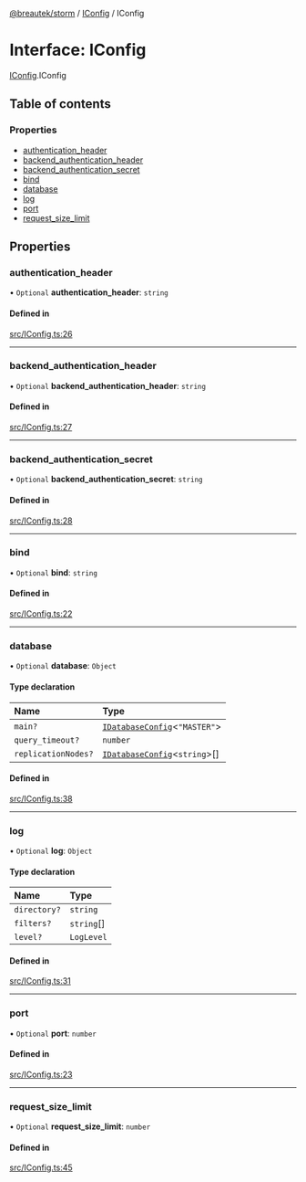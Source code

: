 [@breautek/storm](../README.md) / [IConfig](../modules/IConfig.md) / IConfig

# Interface: IConfig

[IConfig](../modules/IConfig.md).IConfig

## Table of contents

### Properties

- [authentication\_header](IConfig.IConfig-1.md#authentication_header)
- [backend\_authentication\_header](IConfig.IConfig-1.md#backend_authentication_header)
- [backend\_authentication\_secret](IConfig.IConfig-1.md#backend_authentication_secret)
- [bind](IConfig.IConfig-1.md#bind)
- [database](IConfig.IConfig-1.md#database)
- [log](IConfig.IConfig-1.md#log)
- [port](IConfig.IConfig-1.md#port)
- [request\_size\_limit](IConfig.IConfig-1.md#request_size_limit)

## Properties

### authentication\_header

• `Optional` **authentication\_header**: `string`

#### Defined in

[src/IConfig.ts:26](https://github.com/breautek/storm/blob/0825061/src/IConfig.ts#L26)

___

### backend\_authentication\_header

• `Optional` **backend\_authentication\_header**: `string`

#### Defined in

[src/IConfig.ts:27](https://github.com/breautek/storm/blob/0825061/src/IConfig.ts#L27)

___

### backend\_authentication\_secret

• `Optional` **backend\_authentication\_secret**: `string`

#### Defined in

[src/IConfig.ts:28](https://github.com/breautek/storm/blob/0825061/src/IConfig.ts#L28)

___

### bind

• `Optional` **bind**: `string`

#### Defined in

[src/IConfig.ts:22](https://github.com/breautek/storm/blob/0825061/src/IConfig.ts#L22)

___

### database

• `Optional` **database**: `Object`

#### Type declaration

| Name | Type |
| :------ | :------ |
| `main?` | [`IDatabaseConfig`](IDatabaseConfig.IDatabaseConfig-1.md)<``"MASTER"``\> |
| `query_timeout?` | `number` |
| `replicationNodes?` | [`IDatabaseConfig`](IDatabaseConfig.IDatabaseConfig-1.md)<`string`\>[] |

#### Defined in

[src/IConfig.ts:38](https://github.com/breautek/storm/blob/0825061/src/IConfig.ts#L38)

___

### log

• `Optional` **log**: `Object`

#### Type declaration

| Name | Type |
| :------ | :------ |
| `directory?` | `string` |
| `filters?` | `string`[] |
| `level?` | `LogLevel` |

#### Defined in

[src/IConfig.ts:31](https://github.com/breautek/storm/blob/0825061/src/IConfig.ts#L31)

___

### port

• `Optional` **port**: `number`

#### Defined in

[src/IConfig.ts:23](https://github.com/breautek/storm/blob/0825061/src/IConfig.ts#L23)

___

### request\_size\_limit

• `Optional` **request\_size\_limit**: `number`

#### Defined in

[src/IConfig.ts:45](https://github.com/breautek/storm/blob/0825061/src/IConfig.ts#L45)
